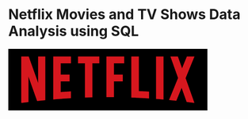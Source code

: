 # Netflix Movies and TV Shows Data Analysis using SQL

![netflix_logo.png](https://github.com/BeeRojasJr/Netflix_Project/blob/main/netflix_logo.png)

